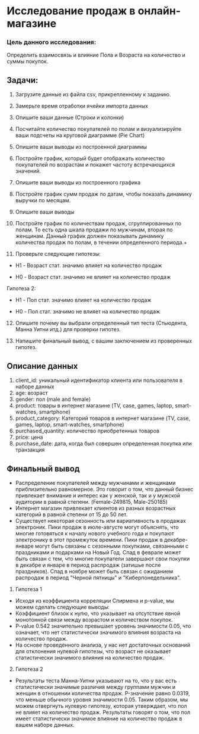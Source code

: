 # Исследование продаж в онлайн-магазине 
### Цель данного исследования: 
Определить взаимосвязь и влияние Пола и Возраста на количество и суммы покупок. 
## Задачи:

1) Загрузите данные из файла csv, прикрепленному к заданию. 

2) Замерьте время отработки ячейки импорта данных 

3) Опишите ваши данные (Строки и колонки) 

4) Посчитайте количество покупателей по полам и визуализируйте ваши подсчеты на круговой диаграмме (Pie Chart) 

5) Опишите ваши выводы из построенной диаграммы 

6) Постройте график, который будет отображать количество покупателей по возрастам и покажет частоту встречающихся значений. 

7) Опишите ваши выводы из построенного графика 

8) Постройте график сумм продаж по датам, чтобы показать динамику выручки по месяцам. 

9) Опишите ваши выводы 

10) Постройте график по количествам продаж, сгруппированных по полам. То есть одна шкала продажи по мужчинам, вторая по женщинам. Данный график должен показывать динамику количества продаж по полам, в течении определенного периода.+

11) Проверьте следующие гипотезы: 

- H1 - Возраст стат. значимо влияет на количество продаж

- H0 - Возраст стат. значимо не влияет на количество продаж

Гипотеза 2: 

- H1 - Пол стат. значимо влияет на количество продаж

- H0 - Пол стат. значимо не влияет на количество продаж

12) Опишите почему вы выбрали определенный тип теста (Стьюдента, Манна Уитни итд.) для проверки гипотез. 

13) Напишите финальный вывод, с вашим заключением из проверенных гипотез.
 ## Описание данных
1. client_id: уникальный идентификатор клиента или пользователя в наборе данных
2. age: возраст            
3. gender: пол (male and female)             
4. product: товары в интернет магазине (TV, case, games, laptop, smart-watches, smartphone)
5. product_category: Категорий товаров в интернет магазине  (TV, case, games, laptop, smart-watches, smartphone)
6. purchased_quantity: количество приобретенных товаров
7. pricе: цена
8. purchase_date:  дата, когда был совершен определенная покупка или транзакция
## Финальный вывод
- Распределение покупателей между мужчинами и женщинами приблизительно равномерное. Это говорит о том, что данный бизнес привлекает внимание и интерес как у женской, так и у мужской аудитории в равной степени. (Female-249815, Male-250185)
- Интернет магазин привлекает клиентов из разных возрастных категорий в равной степени от 15 до 50 лет.
- Существует некоторая сезонность или вариативность в продажах электроник. Пики продаж в июле-августе могут объяснять, что многие готовяться к началу нового учебного года и покупают электронику в этот промежуток времени. Пики продаж в декабре-январе могут быть связаны с сезонными покупками, связанными с праздниками и подарками на Новый Год. Спад в феврале может быть связан с тем, что многие покупатели завершают свои покупки в декабре и январе в период распродаж (затишье после праздников). Спад в ноябре может быть связан с ожиданием распродаж в период "Черной пятницы" и "Киберпонедельника".
1. Гипотеза 1
- Исходя из коэффициента корреляции Спирмена и p-value, мы можем сделать следующие выводы: 
- Коэффициент близок к нулю, что указывает на отсутствие явной монотонной связи между возрастом и количеством покупок.
- P-value 0.542 значительно превышает уровень значимости 0.05, что означает, что нет статистически значимого влияния возраста на количество продаж.
- На основе проведенного анализа, у нас нет достаточных оснований для отклонения нулевой гипотезы, что возраст не оказывает статистически значимого влияния на количество продаж.

2. Гипотеза 2
- Результаты теста Манна-Уитни указывают на то, что у вас есть статистически значимые различия между группами мужчин и женщин в отношении количества продаж. P-значение равно 0.0319, что меньше обычного уровня значимости 0.05. Таким образом, мы можем отвергнуть нулевую гипотезу, которая утверждает, что пол не влияет на количество продаж. Результаты говорят о том, что пол имеет статистически значимое влияние на количество продаж в вашем наборе данных.
